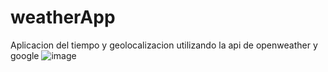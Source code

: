 # weatherApp
Aplicacion del tiempo y geolocalizacion utilizando la api de openweather y google
![image](https://user-images.githubusercontent.com/42498625/234472032-e2323c84-3e76-43ef-a280-95450df1c98b.png)
